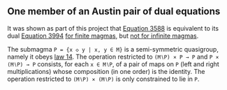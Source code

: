 ## One member of an Austin pair of dual equations

It was shown as part of this project that [Equation 3588](https://teorth.github.io/equational_theories/implications/?3588) is equivalent to its dual [Equation 3994](https://teorth.github.io/equational_theories/implications/?3994) [for finite magmas](https://teorth.github.io/equational_theories/blueprint/infinite-model-chapter.html#finite_imp_3994_3588), but [not for infinite magmas](https://teorth.github.io/equational_theories/blueprint/infinite-model-chapter.html#non_imp_3994_3588_thm).

The submagma `P = {x ◇ y | x, y ∈ M}` is a semi-symmetric quasigroup, namely it obeys [law 14](https://teorth.github.io/equational_theories/implications/?14).  The operation restricted to `(M∖P) × P → P` and `P × (M∖P) → P` consists, for each `x ∈ M∖P`, of a pair of maps on `P` (left and right multiplications) whose composition (in one order) is the identity.  The operation restricted to `(M∖P) × (M∖P)` is only constrained to lie in `P`.
